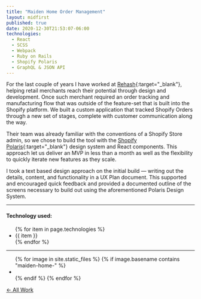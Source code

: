 ```yaml
---
title: "Maiden Home Order Management"
layout: midfirst
published: true
date: 2020-12-30T21:53:07-06:00
technologies:
  - React
  - SCSS
  - Webpack
  - Ruby on Rails
  - Shopify Polaris
  - GraphQL & JSON API
---
```


For the last couple of years I have worked at [Rehash](https://rehash.com){:target="_blank"}, helping retail
merchants reach their potential through design and development. Once such merchant required an order tracking and
manufacturing flow that was outside of the feature-set that is built into the Shopify platform. We built a custom
application that tracked Shopify Orders through a new set of stages, complete with customer communication along
the way.

Their team was already familiar with the conventions of a Shopify Store admin, so we chose to build the tool with
the [Shopify Polaris](https://polaris.shopify.com/){:target="_blank"} design system and React components. This approach
let us deliver an MVP in less than a month as well as the flexibility to quickly iterate new features as they scale.

I took a text based design approach on the initial build — writing out the details, content, and functionality in a
UX Plan document. This supported and encouraged quick feedback and provided a documented outline of the screens necessary
to build out using the aforementioned Polaris Design System.

---

<h4>Technology used:</h4>
<ul class="list list--tight list--circle">
  {% for item in page.technologies %}
    <li>{{ item }}</li>
  {% endfor  %}
</ul>

---

<ul class="img-grid list list--inline">
{% for image in site.static_files %}
  {% if image.basename contains "maiden-home-" %}
    <li>
      <a href="/assets/img/{{image.name}}?ver={{site.version}}">
        <img data-src="/assets/img/{{image.name}}?ver={{site.version}}" />
      </a>
    </li>
  {% endif %}
{% endfor %}
</ul>

<a href="/midfirst/work" class="take-me-back">&larr; All Work</a>
